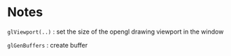 # Notes

`glViewport(..)` : set the size of the opengl drawing viewport in the window

`glGenBuffers` : create buffer

